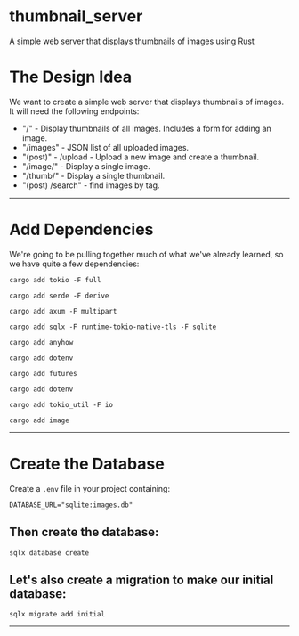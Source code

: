 # thumbnail_server
A simple web server that displays thumbnails of images using Rust


# The Design Idea

We want to create a simple web server that displays thumbnails of images. It will need the following endpoints:

  - "/"              - Display thumbnails of all images. Includes a form for adding an image.
  - "/images"        - JSON list of all uploaded images.
  - "(post)"         - /upload - Upload a new image and create a thumbnail.
  - "/image/<id>"    - Display a single image.
  - "/thumb/<id>"    - Display a single thumbnail.
  - "(post) /search" - find images by tag.
---    
# Add Dependencies

We're going to be pulling together much of what we've already learned, so we have quite a few dependencies:
```
cargo add tokio -F full
```
```
cargo add serde -F derive
```
```
cargo add axum -F multipart
```
```
cargo add sqlx -F runtime-tokio-native-tls -F sqlite
```
```
cargo add anyhow
```
```
cargo add dotenv
```
```
cargo add futures
```
```
cargo add dotenv
```
```
cargo add tokio_util -F io
```
```
cargo add image
```
---
# Create the Database

Create a `.env` file in your project containing:
```
DATABASE_URL="sqlite:images.db"
```
## Then create the database:
```
sqlx database create
```
## Let's also create a migration to make our initial database:
```
sqlx migrate add initial
```
---
